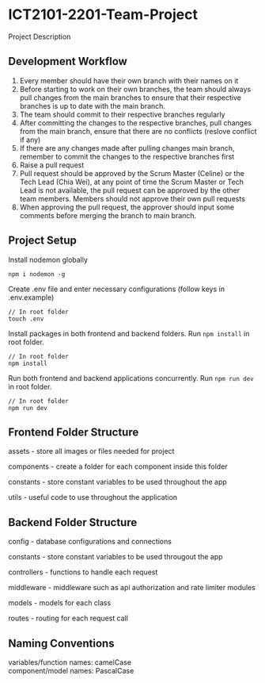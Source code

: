 # ICT2101-2201-Team-Project

Project Description

## Development Workflow

1. Every member should have their own branch with their names on it
2. Before starting to work on their own branches, the team should always pull changes from the main branches to ensure that their respective branches is up to date with the main branch.
3. The team should commit to their respective branches regularly
4. After committing the changes to the respective branches, pull changes from the main branch, ensure that there are no conflicts (reslove conflict if any)
5. If there are any changes made after pulling changes main branch, remember to commit the changes to the respective branches first
6. Raise a pull request
7. Pull request should be approved by the Scrum Master (Celine) or the Tech Lead (Chia Wei), at any point of time the Scrum Master or Tech Lead is not available, the pull request can be approved by the other team members. Members should not approve their own pull requests
8. When approving the pull request, the approver should input some comments before merging the branch to main branch.

## Project Setup

Install nodemon globally

```
npm i nodemon -g
```

Create .env file and enter necessary configurations (follow keys in .env.example)

```
// In root folder
touch .env
```

Install packages in both frontend and backend folders. Run `npm install` in root folder.

```
// In root folder
npm install
```

Run both frontend and backend applications concurrently. Run `npm run dev` in root folder.

```
// In root folder
npm run dev
```

## Frontend Folder Structure

assets - store all images or files needed for project

components - create a folder for each component inside this folder

constants - store constant variables to be used throughout the app

utils - useful code to use throughout the application

## Backend Folder Structure

config - database configurations and connections

constants - store constant variables to be used througout the app

controllers - functions to handle each request

middleware - middleware such as api authorization and rate limiter modules

models - models for each class

routes - routing for each request call

## Naming Conventions

variables/function names: camelCase  
component/model names: PascalCase
